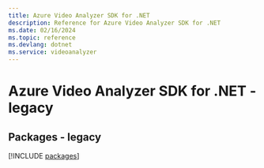 ```yaml
---
title: Azure Video Analyzer SDK for .NET
description: Reference for Azure Video Analyzer SDK for .NET
ms.date: 02/16/2024
ms.topic: reference
ms.devlang: dotnet
ms.service: videoanalyzer
---
```

# Azure Video Analyzer SDK for .NET - legacy
## Packages - legacy
[!INCLUDE [packages](video-analyzer-index.md)]